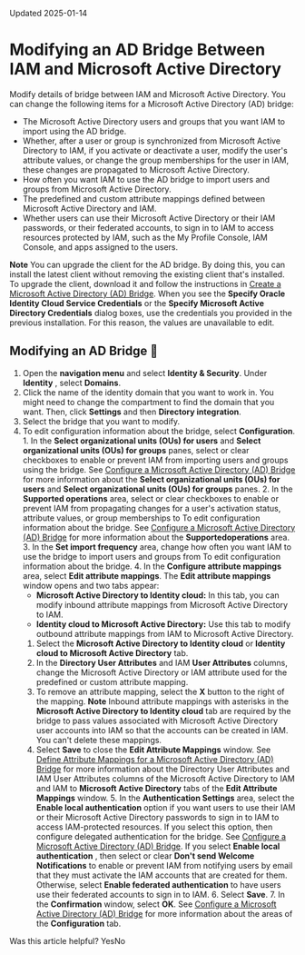 Updated 2025-01-14
# Modifying an AD Bridge Between IAM and Microsoft Active Directory
Modify details of bridge between IAM and Microsoft Active Directory.
You can change the following items for a Microsoft Active Directory (AD) bridge:
  * The Microsoft Active Directory users and groups that you want IAM to import using the AD bridge.
  * Whether, after a user or group is synchronized from Microsoft Active Directory to IAM, if you activate or deactivate a user, modify the user's attribute values, or change the group memberships for the user in IAM, these changes are propagated to Microsoft Active Directory.
  * How often you want IAM to use the AD bridge to import users and groups from Microsoft Active Directory.
  * The predefined and custom attribute mappings defined between Microsoft Active Directory and IAM.
  * Whether users can use their Microsoft Active Directory or their IAM passwords, or their federated accounts, to sign in to IAM to access resources protected by IAM, such as the My Profile Console, IAM Console, and apps assigned to the users.


**Note**
You can upgrade the client for the AD bridge. By doing this, you can install the latest client without removing the existing client that's installed.
To upgrade the client, download it and follow the instructions in [Create a Microsoft Active Directory (AD) Bridge](https://docs.oracle.com/en-us/iaas/Content/Identity/msadbridge/create-microsoft-active-directory-ad-bridge.htm#create-microsoft-active-directory-ad-bridge "Create a bridge between IAM and Microsoft Active Directory."). When you see the **Specify Oracle Identity Cloud Service Credentials** or the **Specify Microsoft Active Directory Credentials** dialog boxes, use the credentials you provided in the previous installation. For this reason, the values are unavailable to edit.
## Modifying an AD Bridge 🔗 
  1. Open the **navigation menu** and select **Identity & Security**. Under **Identity** , select **Domains**.
  2. Click the name of the identity domain that you want to work in. You might need to change the compartment to find the domain that you want. Then, click **Settings** and then **Directory integration**.
  3. Select the bridge that you want to modify.
  4. To edit configuration information about the bridge, select **Configuration**.
    1. In the **Select organizational units (OUs) for users** and **Select organizational units (OUs) for groups** panes, select or clear checkboxes to enable or prevent IAM from importing users and groups using the bridge.
See [Configure a Microsoft Active Directory (AD) Bridge](https://docs.oracle.com/en-us/iaas/Content/Identity/msadbridge/configure-microsoft-active-directory-ad-bridge.htm#configure-microsoft-active-directory-ad-bridge "Configure a bridge between Microsoft Active Directory and an IAM identity domain.") for more information about the **Select organizational units (OUs) for users** and **Select organizational units (OUs) for groups** panes.
    2. In the **Supported operations** area, select or clear checkboxes to enable or prevent IAM from propagating changes for a user's activation status, attribute values, or group memberships to To edit configuration information about the bridge.
See [Configure a Microsoft Active Directory (AD) Bridge](https://docs.oracle.com/en-us/iaas/Content/Identity/msadbridge/configure-microsoft-active-directory-ad-bridge.htm#configure-microsoft-active-directory-ad-bridge "Configure a bridge between Microsoft Active Directory and an IAM identity domain.") for more information about the **Supportedoperations** area.
    3. In the **Set import frequency** area, change how often you want IAM to use the bridge to import users and groups from To edit configuration information about the bridge.
    4. In the **Configure attribute mappings** area, select **Edit attribute mappings**. The **Edit attribute mappings** window opens and two tabs appear:
       * **Microsoft Active Directory to Identity cloud:** In this tab, you can modify inbound attribute mappings from Microsoft Active Directory to IAM.
       * **Identity cloud to Microsoft Active Directory:** Use this tab to modify outbound attribute mappings from IAM to Microsoft Active Directory.
      1. Select the **Microsoft Active Directory to Identity cloud** or **Identity cloud to Microsoft Active Directory** tab.
      2. In the **Directory User Attributes** and IAM **User Attributes** columns, change the Microsoft Active Directory or IAM attribute used for the predefined or custom attribute mapping.
      3. To remove an attribute mapping, select the **X** button to the right of the mapping.
**Note** Inbound attribute mappings with asterisks in the **Microsoft Active Directory to Identity cloud** tab are required by the bridge to pass values associated with Microsoft Active Directory user accounts into IAM so that the accounts can be created in IAM. You can't delete these mappings.
      4. Select **Save** to close the **Edit Attribute Mappings** window.
See [Define Attribute Mappings for a Microsoft Active Directory (AD) Bridge](https://docs.oracle.com/en-us/iaas/Content/Identity/msadbridge/define-custom-attribute-mappings-microsoft-active-directory-ad-bridge.htm#define-custom-attribute-mappings-microsoft-active-directory-ad-bridge "When you create an AD bridge, attribute mappings are defined between Microsoft Active Directory and IAM. Attribute mappings enable the AD bridge to pass values associated with user accounts between Microsoft Active Directory and IAM.") for more information about the Directory User Attributes and IAM User Attributes columns of the Microsoft Active Directory to IAM and IAM to **Microsoft Active Directory** tabs of the **Edit Attribute Mappings** window.
    5. In the **Authentication Settings** area, select the **Enable local authentication** option if you want users to use their IAM or their Microsoft Active Directory passwords to sign in to IAM to access IAM-protected resources.
If you select this option, then configure delegated authentication for the bridge. See [Configure a Microsoft Active Directory (AD) Bridge](https://docs.oracle.com/en-us/iaas/Content/Identity/msadbridge/configure-microsoft-active-directory-ad-bridge.htm#configure-microsoft-active-directory-ad-bridge "Configure a bridge between Microsoft Active Directory and an IAM identity domain.").
If you select **Enable local authentication** , then select or clear **Don't send Welcome Notifications** to enable or prevent IAM from notifying users by email that they must activate the IAM accounts that are created for them.
Otherwise, select **Enable federated authentication** to have users use their federated accounts to sign in to IAM.
    6. Select **Save**.
    7. In the **Confirmation** window, select **OK**.
See [Configure a Microsoft Active Directory (AD) Bridge](https://docs.oracle.com/en-us/iaas/Content/Identity/msadbridge/configure-microsoft-active-directory-ad-bridge.htm#configure-microsoft-active-directory-ad-bridge "Configure a bridge between Microsoft Active Directory and an IAM identity domain.") for more information about the areas of the **Configuration** tab.


Was this article helpful?
YesNo

